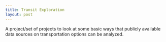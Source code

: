 ```yaml
---
title: Transit Exploration 
layout: post
---
```


A project/set of projects to look at some basic ways that publicly available data sources on transportation options can be analyzed.
